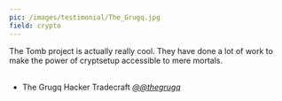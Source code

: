 ```yaml
---
pic: /images/testimonial/The_Grugq.jpg
field: crypto
---
```

The Tomb project is actually really cool. They have done a lot of work to make the power of cryptsetup accessible to mere mortals.
<br/>
<br/>
- The Grugq Hacker Tradecraft _[@@thegrugq](https://twitter/@thegrugq)_

